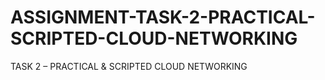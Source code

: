 # ASSIGNMENT-TASK-2-PRACTICAL-SCRIPTED-CLOUD-NETWORKING
TASK 2 – PRACTICAL &amp; SCRIPTED CLOUD NETWORKING
